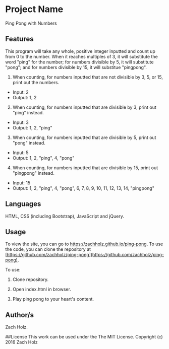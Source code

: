 # Project Name
Ping Pong with Numbers

## Features
This program will take any whole, positive integer inputted and count up from 0 to the number. When it reaches multiples of 3, it will substitute the word "ping" for the number; for numbers divisible by 5, it will substitute "pong"; and for numbers divisible by 15, it will substitue "pingpong".

1. When counting, for numbers inputted that are not divisible by 3, 5, or 15, print out the numbers. 
  * Input: 2
  * Output: 1, 2

2. When counting, for numbers inputted that are divisible by 3, print out "ping" instead.
  * Input: 3
  * Output: 1, 2, "ping"

3. When counting, for numbers inputted that are divisible by 5, print out "pong" instead.
  * Input: 5
  * Output: 1, 2, "ping", 4, "pong"

4. When counting, for numbers inputted that are divisible by 15, print out "pingpong" instead.
  * Input: 15
  * Output: 1, 2, "ping", 4, "pong", 6, 7, 8, 9, 10, 11, 12, 13, 14, "pingpong"


## Languages
HTML, CSS (including Bootstrap), JavaScript and jQuery. 

## Usage
To view the site, you can go to https://zachholz.github.io/ping-pong.
To use the code, you can clone the repository at [https://github.com/zachholz/ping-pong](https://github.com/zachholz/ping-pong).

To use: 

1. Clone repository. 

2. Open index.html in browser. 

3. Play ping pong to your heart's content. 

## Author/s
Zach Holz. 

##License
This work can be used under the The MIT License.
Copyright (c) 2016 Zach Holz
